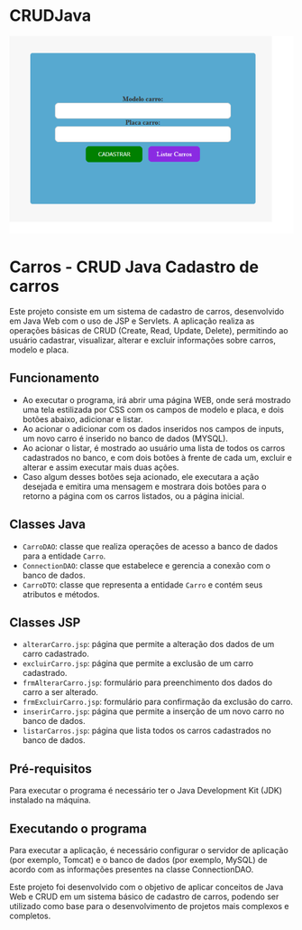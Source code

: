 # CRUDJava
![car registration java web](https://github.com/juliano-ss/CRUDJava/blob/main/src/main/CRUDcarros.png?raw=true)

# Carros - CRUD Java Cadastro de carros

Este projeto consiste em um sistema de cadastro de carros, desenvolvido em Java Web com o uso de JSP e Servlets. 
A aplicação realiza as operações básicas de CRUD (Create, Read, Update, Delete),
permitindo ao usuário cadastrar, visualizar, alterar e excluir informações sobre carros, modelo e placa.

## Funcionamento

- Ao executar o programa, irá abrir uma página WEB, onde será mostrado uma tela estilizada por CSS com os campos de modelo e placa, e dois botões abaixo, adicionar e listar.
- Ao acionar o adicionar com os dados inseridos nos campos de inputs, um novo carro é inserido no banco de dados (MYSQL).
- Ao acionar o listar, é mostrado ao usuário uma lista de todos os carros cadastrados no banco, e com dois botões à frente de cada um, excluir e alterar e assim executar mais duas ações.
- Caso algum desses botões seja acionado, ele executara a ação desejada e emitira uma mensagem e mostrara dois botões para o retorno a página com os carros listados, ou a página inicial.

## Classes Java

- `CarroDAO`: classe que realiza operações de acesso a banco de dados para a entidade `Carro`.
- `ConnectionDAO`: classe que estabelece e gerencia a conexão com o banco de dados.
- `CarroDTO`: classe que representa a entidade `Carro` e contém seus atributos e métodos.

## Classes JSP

- `alterarCarro.jsp`: página que permite a alteração dos dados de um carro cadastrado.
- `excluirCarro.jsp`: página que permite a exclusão de um carro cadastrado.
- `frmAlterarCarro.jsp`: formulário para preenchimento dos dados do carro a ser alterado.
- `frmExcluirCarro.jsp`: formulário para confirmação da exclusão do carro.
- `inserirCarro.jsp`: página que permite a inserção de um novo carro no banco de dados.
- `listarCarros.jsp`: página que lista todos os carros cadastrados no banco de dados.

## Pré-requisitos

Para executar o programa é necessário ter o Java Development Kit (JDK) instalado na máquina.

## Executando o programa

Para executar a aplicação, é necessário configurar o servidor de aplicação (por exemplo, Tomcat) e o banco de dados (por exemplo, MySQL) de acordo com as informações presentes na classe ConnectionDAO.

Este projeto foi desenvolvido com o objetivo de aplicar conceitos de Java Web e CRUD em um sistema básico de cadastro de carros, podendo ser utilizado como base para o desenvolvimento de projetos mais complexos e completos.
